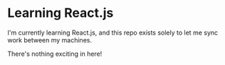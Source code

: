 # Learning React.js

I'm currently learning React.js, and this repo exists solely to let me sync work between my machines.

There's nothing exciting in here!
